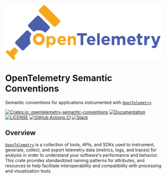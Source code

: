 ![OpenTelemetry — An observability framework for cloud-native software.][splash]

[splash]: https://raw.githubusercontent.com/open-telemetry/opentelemetry-rust/main/assets/logo-text.png

# OpenTelemetry Semantic Conventions

Semantic conventions for applications instrumented with [`OpenTelemetry`].

[![Crates.io: opentelemetry-semantic-conventions](https://img.shields.io/crates/v/opentelemetry-semantic-conventions.svg)](https://crates.io/crates/opentelemetry-semantic-conventions)
[![Documentation](https://docs.rs/opentelemetry-semantic-conventions/badge.svg)](https://docs.rs/opentelemetry-semantic-conventions)
[![LICENSE](https://img.shields.io/crates/l/opentelemetry-semantic-conventions)](./LICENSE)
[![GitHub Actions CI](https://github.com/open-telemetry/opentelemetry-rust/workflows/CI/badge.svg)](https://github.com/open-telemetry/opentelemetry-rust/actions?query=workflow%3ACI+branch%3Amain)
[![Slack](https://img.shields.io/badge/slack-@cncf/otel/rust-brightgreen.svg?logo=slack)](https://cloud-native.slack.com/archives/C03GDP0H023)

## Overview

[`OpenTelemetry`] is a collection of tools, APIs, and SDKs used to instrument,
generate, collect, and export telemetry data (metrics, logs, and traces) for
analysis in order to understand your software's performance and behavior. This
crate provides standardized naming patterns for attributes, and
resources to help facilitate interoperability and compatibility with processing
and visualization tools.

[`opentelemetry`]: https://crates.io/crates/opentelemetry
